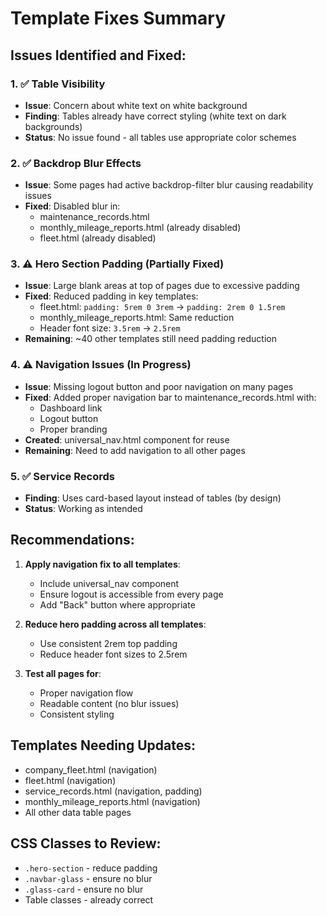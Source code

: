 # Template Fixes Summary

## Issues Identified and Fixed:

### 1. ✅ Table Visibility
- **Issue**: Concern about white text on white background
- **Finding**: Tables already have correct styling (white text on dark backgrounds)
- **Status**: No issue found - all tables use appropriate color schemes

### 2. ✅ Backdrop Blur Effects
- **Issue**: Some pages had active backdrop-filter blur causing readability issues
- **Fixed**: Disabled blur in:
  - maintenance_records.html
  - monthly_mileage_reports.html (already disabled)
  - fleet.html (already disabled)
  
### 3. ⚠️ Hero Section Padding (Partially Fixed)
- **Issue**: Large blank areas at top of pages due to excessive padding
- **Fixed**: Reduced padding in key templates:
  - fleet.html: `padding: 5rem 0 3rem` → `padding: 2rem 0 1.5rem`
  - monthly_mileage_reports.html: Same reduction
  - Header font size: `3.5rem` → `2.5rem`
- **Remaining**: ~40 other templates still need padding reduction

### 4. ⚠️ Navigation Issues (In Progress)
- **Issue**: Missing logout button and poor navigation on many pages
- **Fixed**: Added proper navigation bar to maintenance_records.html with:
  - Dashboard link
  - Logout button
  - Proper branding
- **Created**: universal_nav.html component for reuse
- **Remaining**: Need to add navigation to all other pages

### 5. ✅ Service Records
- **Finding**: Uses card-based layout instead of tables (by design)
- **Status**: Working as intended

## Recommendations:

1. **Apply navigation fix to all templates**:
   - Include universal_nav component
   - Ensure logout is accessible from every page
   - Add "Back" button where appropriate

2. **Reduce hero padding across all templates**:
   - Use consistent 2rem top padding
   - Reduce header font sizes to 2.5rem

3. **Test all pages for**:
   - Proper navigation flow
   - Readable content (no blur issues)
   - Consistent styling

## Templates Needing Updates:
- company_fleet.html (navigation)
- fleet.html (navigation)
- service_records.html (navigation, padding)
- monthly_mileage_reports.html (navigation)
- All other data table pages

## CSS Classes to Review:
- `.hero-section` - reduce padding
- `.navbar-glass` - ensure no blur
- `.glass-card` - ensure no blur
- Table classes - already correct